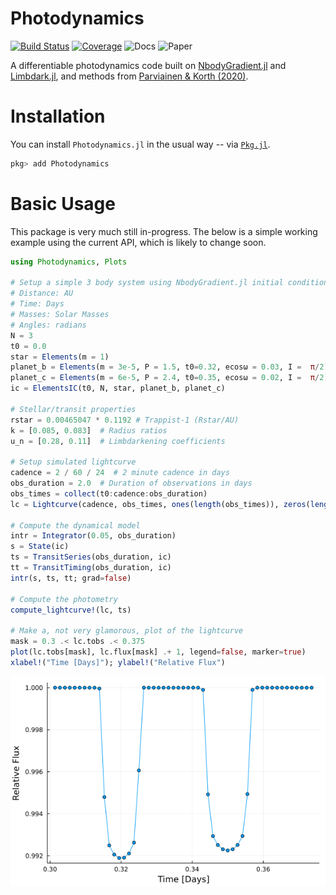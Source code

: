 # Photodynamics

[comment]: <[![Stable](https://img.shields.io/badge/docs-stable-blue.svg)](https://langfzac.github.io/Photodynamics.jl/stable)>
[comment]: <[![Dev](https://img.shields.io/badge/docs-dev-blue.svg)](https://langfzac.github.io/Photodynamics.jl/dev)>
[![Build Status](https://github.com/langfzac/Photodynamics.jl/workflows/CI/badge.svg)](https://github.com/langfzac/Photodynamics.jl/actions)
[![Coverage](https://codecov.io/gh/langfzac/Photodynamics.jl/branch/main/graph/badge.svg)](https://codecov.io/gh/langfzac/Photodynamics.jl)
![Docs](https://img.shields.io/badge/docs-coming%20soon-red)
![Paper](https://img.shields.io/badge/paper-coming_soon-red)

A differentiable photodynamics code built on [NbodyGradient.jl](https://github.com/ericagol/NbodyGradient.jl) and [Limbdark.jl](https://github.com/rodluger/limbdark.jl), and methods from [Parviainen & Korth (2020)](https://ui.adsabs.harvard.edu/abs/2020MNRAS.499.3356P/abstract).

# Installation

You can install `Photodynamics.jl` in the usual way -- via [`Pkg.jl`](https://github.com/JuliaLang/Pkg.jl).
```julia
pkg> add Photodynamics
```

# Basic Usage

This package is very much still in-progress. The below is a simple working example using the current API, which is likely to change soon.

```julia
using Photodynamics, Plots

# Setup a simple 3 body system using NbodyGradient.jl initial conditions
# Distance: AU
# Time: Days
# Masses: Solar Masses
# Angles: radians
N = 3
t0 = 0.0
star = Elements(m = 1)
planet_b = Elements(m = 3e-5, P = 1.5, t0=0.32, ecosω = 0.03, I =  π/2)
planet_c = Elements(m = 6e-5, P = 2.4, t0=0.35, ecosω = 0.02, I =  π/2)
ic = ElementsIC(t0, N, star, planet_b, planet_c)

# Stellar/transit properties
rstar = 0.00465047 * 0.1192 # Trappist-1 (Rstar/AU)
k = [0.085, 0.083]  # Radius ratios
u_n = [0.28, 0.11]  # Limbdarkening coefficients

# Setup simulated lightcurve
cadence = 2 / 60 / 24  # 2 minute cadence in days
obs_duration = 2.0  # Duration of observations in days
obs_times = collect(t0:cadence:obs_duration)
lc = Lightcurve(cadence, obs_times, ones(length(obs_times)), zeros(length(obs_times)), u_n, k, rstar)

# Compute the dynamical model
intr = Integrator(0.05, obs_duration)
s = State(ic)
ts = TransitSeries(obs_duration, ic)
tt = TransitTiming(obs_duration, ic)
intr(s, ts, tt; grad=false)

# Compute the photometry
compute_lightcurve!(lc, ts)

# Make a, not very glamorous, plot of the lightcurve
mask = 0.3 .< lc.tobs .< 0.375
plot(lc.tobs[mask], lc.flux[mask] .+ 1, legend=false, marker=true)
xlabel!("Time [Days]"); ylabel!("Relative Flux")
```

![](docs/src/assets/three_body.png)
